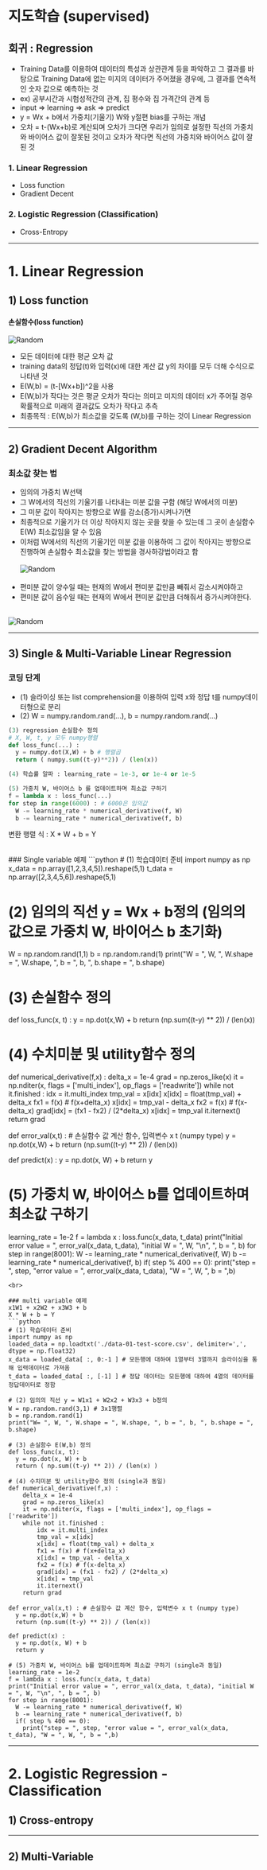 # 지도학습 (supervised)
## 회귀 : Regression
- Training Data를 이용하여 데이터의 특성과 상관관계 등을 파악하고 그 결과를 바탕으로 
Training Data에 없는 미지의 데이터가 주어졌을 경우에, 그 결과를 연속적인 숫자 값으로 예측하는 것<br>
- ex) 공부시간과 시험성적간의 관계, 집 평수와 집 가격간의 관계 등 <br>
- input => learning => ask => predict
- y = Wx + b에서 가중치(기울기) W와 y절편 bias를 구하는 개념
- 오차 = t-(Wx+b)로 계산되며 오차가 크다면 우리가 임의로 설정한 직선의 가중치와 바이어스 값이 잘못된 것이고 오차가 작다면 직선의 가중치와 바이어스 값이 잘 된 것
### 1. Linear Regression
- Loss function
- Gradient Decent
### 2. Logistic Regression (Classification)
- Cross-Entropy
---
# 1. Linear Regression
## 1) Loss function
#### 손실함수(loss function)
![Random](https://github.com/donhaklee/donhaklee.github.io/blob/14d4843fda29eb857edc42542bd8567be2dcec6d/images/lossfunction.PNG)
- 모든 데이터에 대한 평균 오차 값
- training data의 정답(t)와 입력(x)에 대한 계산 값 y의 차이를 모두 더해 수식으로 나타낸 것
- E(W,b) = (t-[Wx+b])^2을 사용
- E(W,b)가 작다는 것은 평균 오차가 작다는 의미고 미지의 데이터 x가 주어질 경우 확률적으로 미래의 결과값도 오차가 작다고 추측
- 최종목적 : E(W,b)가 최소값을 갖도록 (W,b)를 구하는 것이 Linear Regression
---
## 2) Gradient Decent Algorithm
### 최소값 찾는 법
- 임의의 가중치 W선택
- 그 W에서의 직선의 기울기를 나타내는 미분 값을 구함 (해당 W에서의 미분)
- 그 미분 값이 작아지는 방향으로 W를 감소(증가)시켜나가면
- 최종적으로 기울기가 더 이상 작아지지 않는 곳을 찾을 수 있는데 그 곳이 손실함수 E(W) 최소값임을 알 수 있음
- 이처럼 W에서의 직선의 기울기인 미분 값을 이용하여 그 값이 작아지는 방향으로 진행하여 손실함수 최소값을 찾는 방법을 경사하강법이라고 함<br><br>
![Random](https://github.com/donhaklee/donhaklee.github.io/blob/9620c6585a0418c726078721635ed158da9e6904/images/gradientdecent.PNG)<br><br>
- 편미분 값이 양수일 때는 현재의 W에서 편미분 값만큼 빼줘서 감소시켜야하고
- 편미분 값이 음수일 때는 현재의 W에서 편미분 값만큼 더해줘서 증가시켜야한다.<br><br>

![Random](https://github.com/donhaklee/donhaklee.github.io/blob/c7893ce350a4331548476842bf776e59860bad13/images/LinearRegressionProcess.PNG)

---
## 3) Single & Multi-Variable Linear Regression
### 코딩 단계
- (1) 슬라이싱 또는 list comprehension을 이용하여 입력 x와 정답 t를 numpy데이터형으로 분리
- (2) W = numpy.random.rand(...), b = numpy.random.rand(...)
```python
(3) regression 손실함수 정의
# X, W, t, y 모두 numpy행렬
def loss_func(...) :
  y = numpy.dot(X,W) + b # 행렬곱
  return ( numpy.sum((t-y)**2)) / (len(x))

(4) 학습률 알파 : learning_rate = 1e-3, or 1e-4 or 1e-5

(5) 가중치 W, 바이어스 b 를 업데이트하며 최소값 구하기
f = lambda x : loss_func(...)
for step in range(6000) : # 6000은 임의값
  W -= learning_rate * numerical_derivative(f, W)
  b -= learning_rate * numerical_derivative(f, b)
```
변환 행렬 식 : X * W + b = Y

<br>
### Single variable 예제
```python
# (1) 학습데이터 준비
import numpy as np
x_data = np.array([1,2,3,4,5]).reshape(5,1)
t_data = np.array([2,3,4,5,6]).reshape(5,1)

# (2) 임의의 직선 y = Wx + b정의 (임의의 값으로 가중치 W, 바이어스 b 초기화)
W = np.random.rand(1,1)
b = np.random.rand(1)
print("W = ", W, ", W.shape = ", W.shape, ", b = ", b, ", b.shape = ", b.shape)

# (3) 손실함수 정의
def loss_func(x, t) :
  y = np.dot(x,W) + b
  return (np.sum((t-y) ** 2)) / (len(x))
  
# (4) 수치미분 및 utility함수 정의
def numerical_derivative(f,x) :
    delta_x = 1e-4
    grad = np.zeros_like(x)
    it = np.nditer(x, flags = ['multi_index'], op_flags = ['readwrite'])
    while not it.finished :
        idx = it.multi_index
        tmp_val = x[idx]
        x[idx] = float(tmp_val) + delta_x
        fx1 = f(x) # f(x+delta_x)
        x[idx] = tmp_val - delta_x
        fx2 = f(x) # f(x-delta_x)
        grad[idx] = (fx1 - fx2) / (2*delta_x)
        x[idx] = tmp_val
        it.iternext()
    return grad

def error_val(x,t) : # 손실함수 값 계산 함수, 입력변수 x t (numpy type)
  y = np.dot(x,W) + b
  return (np.sum((t-y) ** 2)) / (len(x))

def predict(x) :
  y = np.dot(x, W) + b
  return y

# (5) 가중치 W, 바이어스 b를 업데이트하며 최소값 구하기
learning_rate = 1e-2
f = lambda x : loss.func(x_data, t_data)
print("Initial error value = ", error_val(x_data, t_data), "initial W = ", W, "\n", ", b = ", b)
for step in range(8001):
  W -= learning_rate * numerical_derivative(f, W)
  b -= learning_rate * numerical_derivative(f, b)
  if( step % 400 == 0):
    print("step = ", step, "error value = ", error_val(x_data, t_data), "W = ", W, ", b = ",b)

```
<br>

### multi variable 예제
x1W1 + x2W2 + x3W3 + b
X * W + b = Y
```python
# (1) 학습데이터 준비
import numpy as np
loaded_data = np.loadtxt('./data-01-test-score.csv', delimiter=',', dtype = np.float32)
x_data = loaded_data[ :, 0:-1 ] # 모든행에 대하여 1열부터 3열까지 슬라이싱을 통해 입력데이터로 가져옴
t_data = loaded_data[ :, [-1] ] # 정답 데이터는 모든행에 대하여 4열의 데이터를 정답데이터로 정함

# (2) 임의의 직선 y = W1x1 + W2x2 + W3x3 + b정의
W = np.random.rand(3,1) # 3x1행렬
b = np.random.rand(1)
print("W= ", W, ", W.shape = ", W.shape, ", b = ", b, ", b.shape = ", b.shape)

# (3) 손실함수 E(W,b) 정의
def loss_func(x, t):
  y = np.dot(x, W) + b
  return ( np.sum((t-y) ** 2)) / (len(x) )

# (4) 수치미분 및 utility함수 정의 (single과 동일)
def numerical_derivative(f,x) :
    delta_x = 1e-4
    grad = np.zeros_like(x)
    it = np.nditer(x, flags = ['multi_index'], op_flags = ['readwrite'])
    while not it.finished :
        idx = it.multi_index
        tmp_val = x[idx]
        x[idx] = float(tmp_val) + delta_x
        fx1 = f(x) # f(x+delta_x)
        x[idx] = tmp_val - delta_x
        fx2 = f(x) # f(x-delta_x)
        grad[idx] = (fx1 - fx2) / (2*delta_x)
        x[idx] = tmp_val
        it.iternext()
    return grad
    
def error_val(x,t) : # 손실함수 값 계산 함수, 입력변수 x t (numpy type)
  y = np.dot(x,W) + b
  return (np.sum((t-y) ** 2)) / (len(x))

def predict(x) :
  y = np.dot(x, W) + b
  return y

# (5) 가중치 W, 바이어스 b를 업데이트하며 최소값 구하기 (single과 동일)
learning_rate = 1e-2
f = lambda x : loss.func(x_data, t_data)
print("Initial error value = ", error_val(x_data, t_data), "initial W = ", W, "\n", ", b = ", b)
for step in range(8001):
  W -= learning_rate * numerical_derivative(f, W)
  b -= learning_rate * numerical_derivative(f, b)
  if( step % 400 == 0):
    print("step = ", step, "error value = ", error_val(x_data, t_data), "W = ", W, ", b = ",b)

```


---
# 2. Logistic Regression - Classification
## 1) Cross-entropy

---
## 2) Multi-Variable
